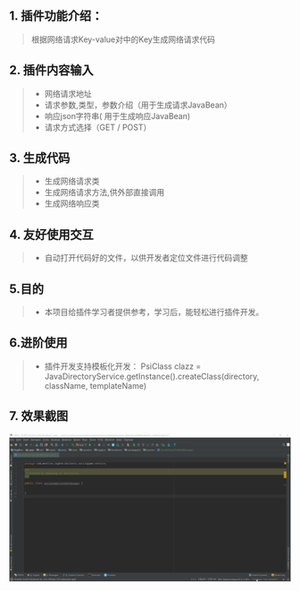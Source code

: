 ## 1. 插件功能介绍：
> 根据网络请求Key-value对中的Key生成网络请求代码

## 2. 插件内容输入
>* 网络请求地址
>* 请求参数,类型，参数介绍（用于生成请求JavaBean）
>* 响应json字符串( 用于生成响应JavaBean)
>* 请求方式选择（GET / POST）

## 3. 生成代码
>* 生成网络请求类
>* 生成网络请求方法,供外部直接调用
>* 生成网络响应类

## 4. 友好使用交互
>* 自动打开代码好的文件，以供开发者定位文件进行代码调整

## 5.目的
>* 本项目给插件学习者提供参考，学习后，能轻松进行插件开发。

## 6.进阶使用
>* 插件开发支持模板化开发： PsiClass clazz = JavaDirectoryService.getInstance().createClass(directory, className, templateName)

## 7. 效果截图
![效果为:demoshow.gif文件](https://github.com/1004145468/InkeNetPlugin/blob/master/demoshow.gif)
